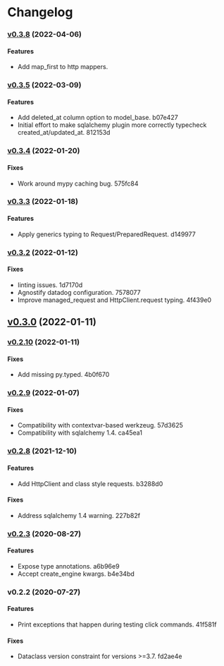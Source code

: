 # Changelog

### [v0.3.8](https://github.com/schireson/strapp/compare/v0.3.6...v0.3.8) (2022-04-06)

#### Features

* Add map_first to http mappers.

### [v0.3.5](https://github.com/schireson/strapp/compare/v0.3.4...v0.3.5) (2022-03-09)

#### Features

* Add deleted_at column option to model_base. b07e427
* Initial effort to make sqlalchemy plugin more correctly typecheck created_at/updated_at. 812153d


### [v0.3.4](https://github.com/schireson/strapp/compare/v0.3.3...v0.3.4) (2022-01-20)

#### Fixes

* Work around mypy caching bug. 575fc84


### [v0.3.3](https://github.com/schireson/strapp/compare/v0.3.2...v0.3.3) (2022-01-18)

#### Features

* Apply generics typing to Request/PreparedRequest. d149977


### [v0.3.2](https://github.com/schireson/strapp/compare/v0.3.0...v0.3.2) (2022-01-12)

#### Fixes

* linting issues. 1d7170d
* Agnostify datadog configuration. 7578077
* Improve managed_request and HttpClient.request typing. 4f439e0


## [v0.3.0](https://github.com/schireson/strapp/compare/v0.2.10...v0.3.0) (2022-01-11)


### [v0.2.10](https://github.com/schireson/strapp/compare/v0.2.9...v0.2.10) (2022-01-11)

#### Fixes

* Add missing py.typed. 4b0f670


### [v0.2.9](https://github.com/schireson/strapp/compare/v0.2.8...v0.2.9) (2022-01-07)

#### Fixes

* Compatibility with contextvar-based werkzeug. 57d3625
* Compatibility with sqlalchemy 1.4. ca45ea1


### [v0.2.8](https://github.com/schireson/strapp/compare/v0.2.3...v0.2.8) (2021-12-10)

#### Features

* Add HttpClient and class style requests. b3288d0

#### Fixes

* Address sqlalchemy 1.4 warning. 227b82f


### [v0.2.3](https://github.com/schireson/strapp/compare/v0.2.2...v0.2.3) (2020-08-27)

#### Features

* Expose type annotations. a6b96e9
* Accept create_engine kwargs. b4e34bd


### v0.2.2 (2020-07-27)

#### Features

* Print exceptions that happen during testing click commands. 41f581f

#### Fixes

* Dataclass version constraint for versions >=3.7. fd2ae4e
